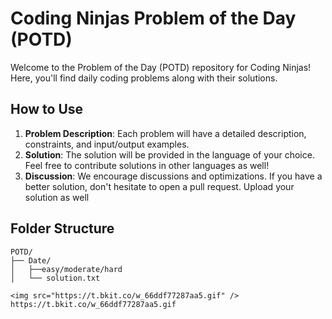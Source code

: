 # Coding Ninjas Problem of the Day (POTD)

Welcome to the Problem of the Day (POTD) repository for Coding Ninjas! Here, you'll find daily coding problems along with their solutions.

## How to Use

1. **Problem Description**: Each problem will have a detailed description, constraints, and input/output examples.
2. **Solution**: The solution will be provided in the language of your choice. Feel free to contribute solutions in other languages as well!
3. **Discussion**: We encourage discussions and optimizations. If you have a better solution, don't hesitate to open a pull request. Upload your solution as well


## Folder Structure

```plaintext
POTD/
├── Date/
│   ├──easy/moderate/hard
│   └── solution.txt

<img src="https://t.bkit.co/w_66ddf77287aa5.gif" />
https://t.bkit.co/w_66ddf77287aa5.gif
